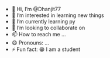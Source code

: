 - 👋 Hi, I’m @Dhanjit77
- 👀 I’m interested in learning new things
- 🌱 I’m currently learning py
- 💞️ I’m looking to collaborate on 
- 📫 How to reach me ...
- 😄 Pronouns: ...
- ⚡ Fun fact: 😁 I am a student

<!---
Dhanjit77/Dhanjit77 is a ✨ special ✨ repository because its `README.md` (this file) appears on your GitHub profile.
You can click the Preview link to take a look at your changes.
--->

